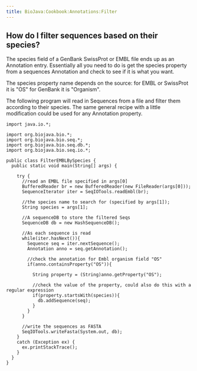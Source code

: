 ```yaml
---
title: BioJava:Cookbook:Annotations:Filter
---
```


How do I filter sequences based on their species?
-------------------------------------------------

The species field of a GenBank SwissProt or EMBL file ends up as an
Annotation entry. Essentially all you need to do is get the species
property from a sequences Annotation and check to see if it is what you
want.

The species property name depends on the source: for EMBL or SwissProt
it is "OS" for GenBank it is "Organism".

The following program will read in Sequences from a file and filter them
according to their species. The same general recipe with a little
modification could be used for any Annotation property.

    import java.io.*;

    import org.biojava.bio.*;
    import org.biojava.bio.seq.*;
    import org.biojava.bio.seq.db.*;
    import org.biojava.bio.seq.io.*;

    public class FilterEMBLBySpecies {
      public static void main(String[] args) {

        try {
          //read an EMBL file specified in args[0]
          BufferedReader br = new BufferedReader(new FileReader(args[0]));
          SequenceIterator iter = SeqIOTools.readEmbl(br);

          //the species name to search for (specified by args[1]);
          String species = args[1];

          //A sequenceDB to store the filtered Seqs
          SequenceDB db = new HashSequenceDB();

          //As each sequence is read
          while(iter.hasNext()){
            Sequence seq = iter.nextSequence();
            Annotation anno = seq.getAnnotation();

            //check the annotation for Embl organism field "OS"
            if(anno.containsProperty("OS")){

              String property = (String)anno.getProperty("OS");

              //check the value of the property, could also do this with a regular expression
              if(property.startsWith(species)){
                db.addSequence(seq);
              }
            }
          }

          //write the sequences as FASTA
          SeqIOTools.writeFasta(System.out, db);
        }
        catch (Exception ex) {
          ex.printStackTrace();
        }
      }
    }
